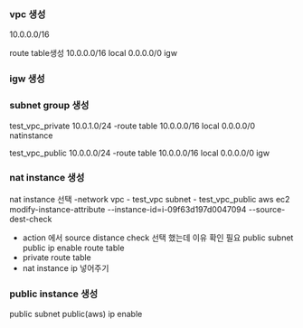 ### vpc 생성
10.0.0.0/16

route table생성
10.0.0.0/16  local
0.0.0.0/0    igw

### igw 생성

### subnet group 생성

test_vpc_private 10.0.1.0/24
-route table
10.0.0.0/16 local
0.0.0.0/0 natinstance

test_vpc_public  10.0.0.0/24
-route table
10.0.0.0/16 local
0.0.0.0/0   igw

### nat instance 생성
nat instance 선택
-network 
vpc - test_vpc
subnet - test_vpc_public
aws ec2 modify-instance-attribute --instance-id=i-09f63d197d0047094 --source-dest-check
- action 에서 source distance check 선택 했는데 이유 확인 필요
public subnet
public ip enable 
route table 
- private route table 
- nat instance ip 넣어주기

### public instance 생성
public subnet
public(aws) ip enable
